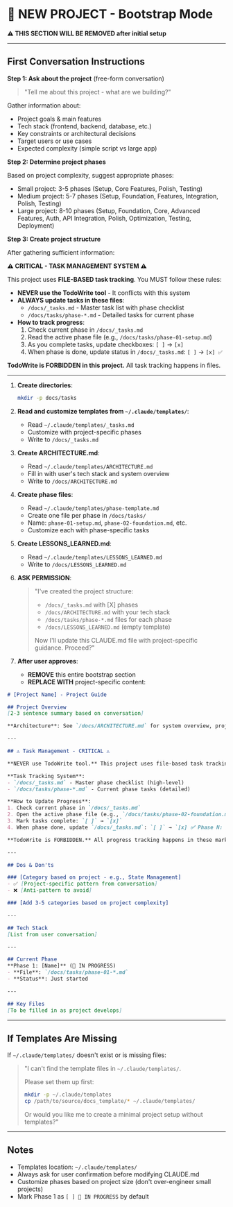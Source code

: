 # 🚀 NEW PROJECT - Bootstrap Mode

**⚠️ THIS SECTION WILL BE REMOVED after initial setup**

---

## First Conversation Instructions

**Step 1: Ask about the project** (free-form conversation)

> "Tell me about this project - what are we building?"

Gather information about:
- Project goals & main features
- Tech stack (frontend, backend, database, etc.)
- Key constraints or architectural decisions
- Target users or use cases
- Expected complexity (simple script vs large app)

**Step 2: Determine project phases**

Based on project complexity, suggest appropriate phases:
- Small project: 3-5 phases (Setup, Core Features, Polish, Testing)
- Medium project: 5-7 phases (Setup, Foundation, Features, Integration, Polish, Testing)
- Large project: 8-10 phases (Setup, Foundation, Core, Advanced Features, Auth, API Integration, Polish, Optimization, Testing, Deployment)

**Step 3: Create project structure**

After gathering sufficient information:

**⚠️ CRITICAL - TASK MANAGEMENT SYSTEM ⚠️**

This project uses **FILE-BASED task tracking**. You MUST follow these rules:

- **NEVER use the TodoWrite tool** - It conflicts with this system
- **ALWAYS update tasks in these files**:
  - `/docs/_tasks.md` - Master task list with phase checklist
  - `/docs/tasks/phase-*.md` - Detailed tasks for current phase
- **How to track progress**:
  1. Check current phase in `/docs/_tasks.md`
  2. Read the active phase file (e.g., `/docs/tasks/phase-01-setup.md`)
  3. As you complete tasks, update checkboxes: `[ ]` → `[x]`
  4. When phase is done, update status in `/docs/_tasks.md`: `[ ]` → `[x] ✅`

**TodoWrite is FORBIDDEN in this project.** All task tracking happens in files.

---

1. **Create directories**:
   ```bash
   mkdir -p docs/tasks
   ```

2. **Read and customize templates from `~/.claude/templates/`**:
   - Read `~/.claude/templates/_tasks.md`
   - Customize with project-specific phases
   - Write to `/docs/_tasks.md`

3. **Create ARCHITECTURE.md**:
   - Read `~/.claude/templates/ARCHITECTURE.md`
   - Fill in with user's tech stack and system overview
   - Write to `/docs/ARCHITECTURE.md`

4. **Create phase files**:
   - Read `~/.claude/templates/phase-template.md`
   - Create one file per phase in `/docs/tasks/`
   - Name: `phase-01-setup.md`, `phase-02-foundation.md`, etc.
   - Customize each with phase-specific tasks

5. **Create LESSONS_LEARNED.md**:
   - Read `~/.claude/templates/LESSONS_LEARNED.md`
   - Write to `/docs/LESSONS_LEARNED.md`

6. **ASK PERMISSION**:
   > "I've created the project structure:
   > - `/docs/_tasks.md` with [X] phases
   > - `/docs/ARCHITECTURE.md` with your tech stack
   > - `/docs/tasks/phase-*.md` files for each phase
   > - `/docs/LESSONS_LEARNED.md` (empty template)
   >
   > Now I'll update this CLAUDE.md file with project-specific guidance. Proceed?"

7. **After user approves**:
   - **REMOVE** this entire bootstrap section
   - **REPLACE WITH** project-specific content:

```markdown
# [Project Name] - Project Guide

## Project Overview
[2-3 sentence summary based on conversation]

**Architecture**: See `/docs/ARCHITECTURE.md` for system overview, project structure, data flow, and technical details.

---

## ⚠️ Task Management - CRITICAL ⚠️

**NEVER use TodoWrite tool.** This project uses file-based task tracking.

**Task Tracking System**:
- `/docs/_tasks.md` - Master phase checklist (high-level)
- `/docs/tasks/phase-*.md` - Current phase tasks (detailed)

**How to Update Progress**:
1. Check current phase in `/docs/_tasks.md`
2. Open the active phase file (e.g., `/docs/tasks/phase-02-foundation.md`)
3. Mark tasks complete: `[ ]` → `[x]`
4. When phase done, update `/docs/_tasks.md`: `[ ]` → `[x] ✅ Phase N: Name`

**TodoWrite is FORBIDDEN.** All progress tracking happens in these markdown files.

---

## Dos & Don'ts

### [Category based on project - e.g., State Management]
- ✅ [Project-specific pattern from conversation]
- ❌ [Anti-pattern to avoid]

### [Add 3-5 categories based on project complexity]

---

## Tech Stack
[List from user conversation]

---

## Current Phase
**Phase 1: [Name]** (🚧 IN PROGRESS)
- **File**: `/docs/tasks/phase-01-*.md`
- **Status**: Just started

---

## Key Files
[To be filled in as project develops]
```

---

## If Templates Are Missing

If `~/.claude/templates/` doesn't exist or is missing files:

> "I can't find the template files in `~/.claude/templates/`.
>
> Please set them up first:
> ```bash
> mkdir -p ~/.claude/templates
> cp /path/to/source/docs_template/* ~/.claude/templates/
> ```
>
> Or would you like me to create a minimal project setup without templates?"

---

## Notes

- Templates location: `~/.claude/templates/`
- Always ask for user confirmation before modifying CLAUDE.md
- Customize phases based on project size (don't over-engineer small projects)
- Mark Phase 1 as `[ ] 🚧 IN PROGRESS` by default
